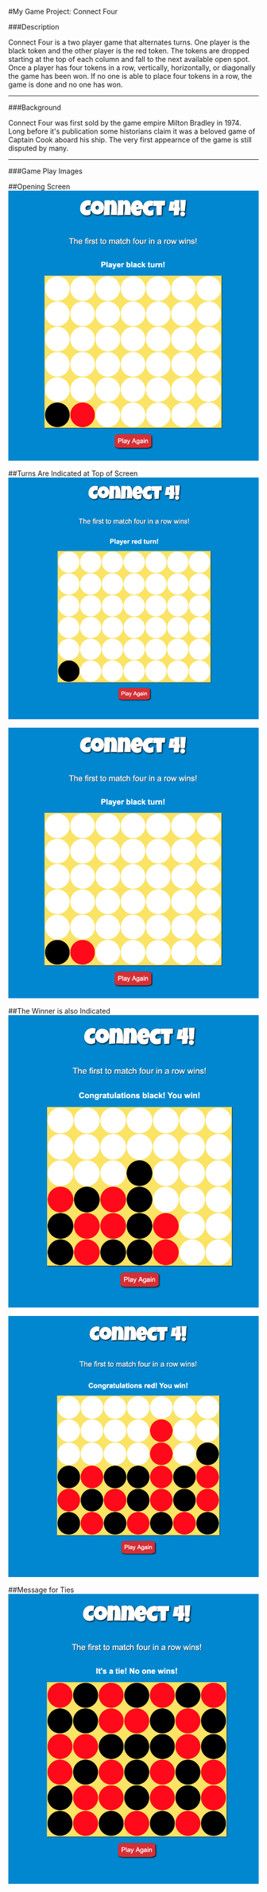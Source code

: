 #My Game Project: Connect Four

###Description

Connect Four is a two player game that alternates turns. One player is the black token and the other player is the red token. The tokens are dropped starting at the top of each column and fall to the next available open spot. Once a player has four tokens in a row, vertically, horizontally, or diagonally the game has been won. If no one is able to place four tokens in a row, the game is done and no one has won. 

______

###Background

Connect Four was first sold by the game empire Milton Bradley in 1974. Long before it's publication some historians claim it was a beloved game of Captain Cook aboard his ship. The very first appearnce of the game is still disputed by many.

______

###Game Play Images

##Opening Screen
<img src="images/Black_Player_Turn.png">

##Turns Are Indicated at Top of Screen
<img src="images/Red_Player_Turn.png">

<img src="images/Black_Player_Turn.png">

##The Winner is also Indicated
<img src="images/Black_Wins.png">

<img src="images/Red_Wins.png">

##Message for Ties
<img src="images/Tie.png">

